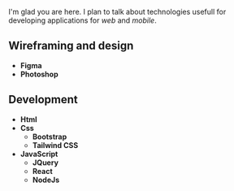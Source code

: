 
I'm glad you are here. I plan to talk about technologies usefull for developing applications for *web* and *mobile*.
## Wireframing and design
- **Figma**
- **Photoshop**

## Development
- **Html**
- **Css**
  - **Bootstrap**
  - **Tailwind CSS**
- **JavaScript**
  - **JQuery**
  - **React**
  - **NodeJs**
